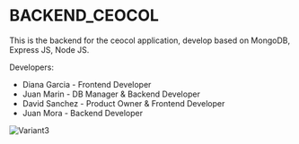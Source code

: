 # BACKEND_CEOCOL
This is the backend for the ceocol application, develop based on MongoDB, Express JS, Node JS.

Developers:

* Diana Garcia - Frontend Developer
* Juan Marin - DB Manager & Backend Developer
* David Sanchez - Product Owner & Frontend Developer
* Juan Mora - Backend Developer

<!--  ![Logo Modificado CEOCOL](https://github.com/JuanMora328/BACKEND_CEOCOL/assets/69485570/7a4dd3d0-2ff5-4664-92ca-0ffd36587cf7)  -->
<!-- ![Variant3](https://github.com/JuanMora328/BACKEND_CEOCOL/assets/69485570/77d751b2-fb02-452e-b7c7-70b1bd6f7091) -->
![Variant3](https://github.com/JuanMora328/BACKEND_CEOCOL/assets/69485570/b6e05482-3c72-4c6c-862c-39e05d7023d1)



